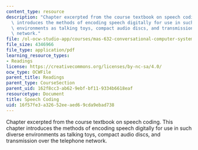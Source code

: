 ```yaml
---
content_type: resource
description: "Chapter excerpted from the course textbook on speech coding. This chapter\
  \ introduces the methods of encoding speech digitally for use in such \r\ndiverse\
  \ environments as talking toys, compact audio discs, and transmission over the telephone\
  \ network."
file: /ol-ocw-studio-app/courses/mas-632-conversational-computer-systems-fall-2008/16f57fe3a32652eeaed69cda9ebad738_shmandt_txt_ch3.pdf
file_size: 4346966
file_type: application/pdf
learning_resource_types:
- Readings
license: https://creativecommons.org/licenses/by-nc-sa/4.0/
ocw_type: OCWFile
parent_title: Readings
parent_type: CourseSection
parent_uid: 162f8cc3-ab62-9ebf-bf11-9334b6618eaf
resourcetype: Document
title: Speech Coding
uid: 16f57fe3-a326-52ee-aed6-9cda9ebad738
---
```

Chapter excerpted from the course textbook on speech coding. This chapter introduces the methods of encoding speech digitally for use in such 
diverse environments as talking toys, compact audio discs, and transmission over the telephone network.